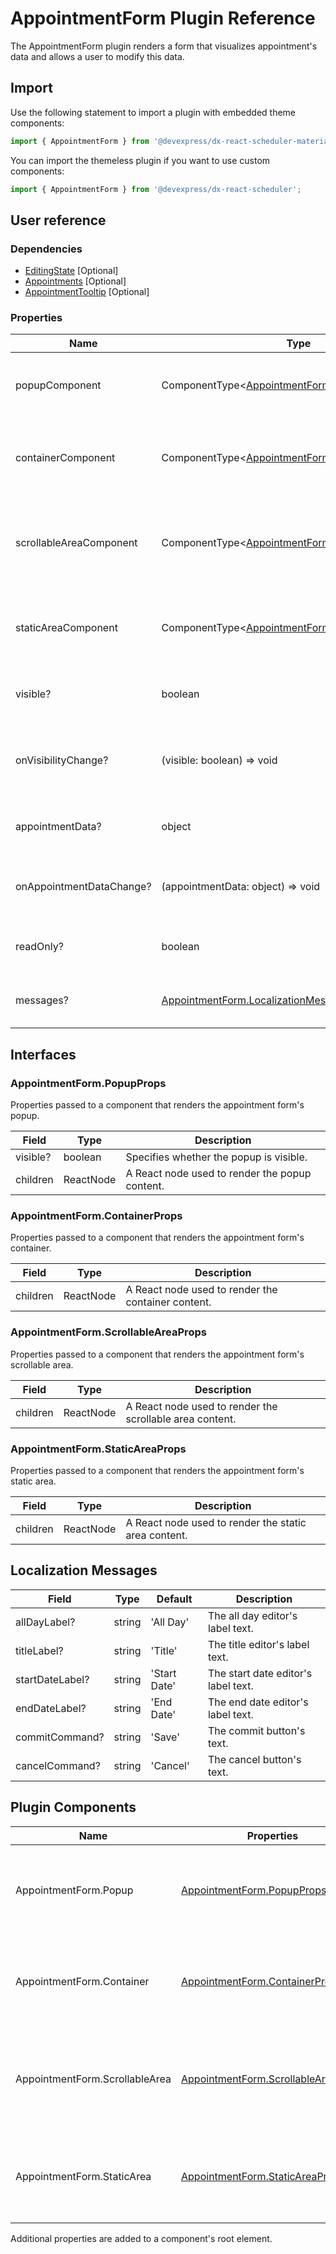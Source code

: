 # AppointmentForm Plugin Reference

The AppointmentForm plugin renders a form that visualizes appointment's data and allows a user to modify this data.

## Import

Use the following statement to import a plugin with embedded theme components:

```js
import { AppointmentForm } from '@devexpress/dx-react-scheduler-material-ui';
```

You can import the themeless plugin if you want to use custom components:

```js
import { AppointmentForm } from '@devexpress/dx-react-scheduler';
```

## User reference

### Dependencies

- [EditingState](editing-state.md) [Optional]
- [Appointments](appointments.md) [Optional]
- [AppointmentTooltip](appointment-tooltip.md) [Optional]

### Properties

Name | Type | Default | Description
-----|------|---------|------------
popupComponent | ComponentType&lt;[AppointmentForm.PopupProps](#appointmentformpopupprops)&gt; | | A component that renders the appointment form's popup.
containerComponent | ComponentType&lt;[AppointmentForm.ContainerProps](#appointmentformcontainerprops)&gt; | | A component that renders the appointment form's container.
scrollableAreaComponent | ComponentType&lt;[AppointmentForm.ScrollableAreaProps](#appointmentformscrollableareaprops)&gt; | | A component that renders the appointment form's scrollable area.
staticAreaComponent | ComponentType&lt;[AppointmentForm.StaticAreaProps](#appointmentformstaticareaprops)&gt; | | A component that renders the appointment form's static area.
visible? | boolean | | Specifies the appointment form's visibility.
onVisibilityChange? | (visible: boolean) => void | | Handles changes to the appointment form's visibility.
appointmentData? | object | | Specifies the appointment's data that the form displays.
onAppointmentDataChange? | (appointmentData: object) => void | | Handles changes to the appointment's data.
readOnly? | boolean | false | Specifies the appointment form is read-only.
messages? | [AppointmentForm.LocalizationMessages](#localization-messages) | | An object that specifies localization messages.

## Interfaces

### AppointmentForm.PopupProps

Properties passed to a component that renders the appointment form's popup.

Field | Type | Description
------|------|------------
visible? | boolean | Specifies whether the popup is visible.
children | ReactNode | A React node used to render the popup content.

### AppointmentForm.ContainerProps

Properties passed to a component that renders the appointment form's container.

Field | Type | Description
------|------|------------
children | ReactNode | A React node used to render the container content.

### AppointmentForm.ScrollableAreaProps

Properties passed to a component that renders the appointment form's scrollable area.

Field | Type | Description
------|------|------------
children | ReactNode | A React node used to render the scrollable area content.

### AppointmentForm.StaticAreaProps

Properties passed to a component that renders the appointment form's static area.

Field | Type | Description
------|------|------------
children | ReactNode | A React node used to render the static area content.

## Localization Messages

Field | Type | Default | Description
------|------|---------|------------
allDayLabel? | string | 'All Day' | The all day editor's label text.
titleLabel? | string | 'Title' | The title editor's label text.
startDateLabel? | string | 'Start Date' | The start date editor's label text.
endDateLabel? | string | 'End Date' | The end date editor's label text.
commitCommand? | string | 'Save' | The commit button's text.
cancelCommand? | string | 'Cancel' | The cancel button's text.

## Plugin Components

Name | Properties | Description
-----|------------|------------
AppointmentForm.Popup | [AppointmentForm.PopupProps](#appointmentformpopupprops) | A component that renders the appointment form's popup.
AppointmentForm.Container | [AppointmentForm.ContainerProps](#appointmentformcontainerprops) | A component that renders the appointment form's container.
AppointmentForm.ScrollableArea | [AppointmentForm.ScrollableAreaProps](#appointmentformscrollableareaprops) | A component that renders the appointment form's scrollable area.
AppointmentForm.StaticArea | [AppointmentForm.StaticAreaProps](#appointmentformstaticareaprops) | A component that renders the appointment form's static area.

Additional properties are added to a component's root element.
